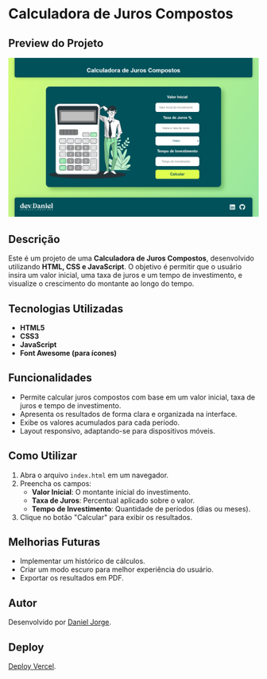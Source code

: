 # Calculadora de Juros Compostos

## Preview do Projeto

![Imagem da Calculadora](./asset/img/calc_jurosCompostos.png)


## Descrição
Este é um projeto de uma **Calculadora de Juros Compostos**, desenvolvido utilizando **HTML, CSS e JavaScript**. O objetivo é permitir que o usuário insira um valor inicial, uma taxa de juros e um tempo de investimento, e visualize o crescimento do montante ao longo do tempo.

## Tecnologias Utilizadas
- **HTML5**
- **CSS3**
- **JavaScript**
- **Font Awesome (para ícones)**

## Funcionalidades
- Permite calcular juros compostos com base em um valor inicial, taxa de juros e tempo de investimento.
- Apresenta os resultados de forma clara e organizada na interface.
- Exibe os valores acumulados para cada período.
- Layout responsivo, adaptando-se para dispositivos móveis.

## Como Utilizar
1. Abra o arquivo `index.html` em um navegador.
2. Preencha os campos:
   - **Valor Inicial**: O montante inicial do investimento.
   - **Taxa de Juros**: Percentual aplicado sobre o valor.
   - **Tempo de Investimento**: Quantidade de períodos (dias ou meses).
3. Clique no botão "Calcular" para exibir os resultados.


## Melhorias Futuras
- Implementar um histórico de cálculos.
- Criar um modo escuro para melhor experiência do usuário.
- Exportar os resultados em PDF.

## Autor
Desenvolvido por [Daniel Jorge](https://github.com/danyeljorge/calc-juros-compostos).

## Deploy
[Deploy Vercel](https://calc-juros-compostos.vercel.app/).